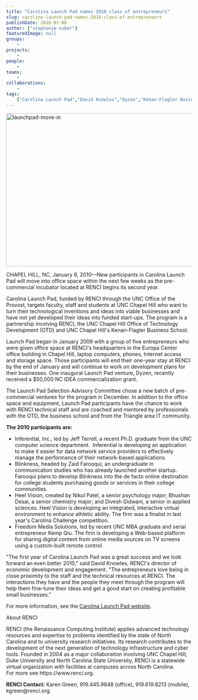 ```yaml
---
title: "Carolina Launch Pad names 2010 class of entrepreneurs"
slug: carolina-launch-pad-names-2010-class-of-entrepreneurs
publishDate: 2010-01-08
author: ["stephanie-suber"]
featuredImage: null
groups:
    - 
projects:
    - 
people:
    - 
teams: 
    - 
collaborations:
    - 
tags:
    ["Carolina Launch Pad","David Knowles","Dyzen","Kenan-Flagler Business School","Office of Technology Development (OTD)"]
---
```

<p><a href="https://www.renci.org/wp-content/uploads/2010/01/launchpad-move-in.jpg"><img class="alignnone size-full wp-image-4604" title="launchpad-move-in" src="https://www.renci.org/wp-content/uploads/2010/01/launchpad-move-in.jpg" alt="launchpad-move-in" width="630" height="414" /></a></p>

<p>CHAPEL HILL, NC, January 8, 2010—New participants in Carolina Launch Pad will move into office space within the next few weeks as the pre-commercial incubator located at RENCI begins its second year.</p>

<p>Carolina Launch Pad, funded by RENCI through the UNC Office of the Provost, targets faculty, staff and students at UNC Chapel Hill who want to turn their technological inventions and ideas into viable businesses and have not yet developed their ideas into funded start-ups. The program is a partnership involving RENCI, the UNC Chapel Hill Office of Technology Development (OTD) and UNC Chapel Hill's Kenan-Flagler Business School.</p>

<p>Launch Pad began in January 2009 with a group of five entrepreneurs who were given office space at RENCI's headquarters in the Europa Center office building in Chapel Hill, laptop computers, phones, Internet access and storage space. Those participants will end their one-year stay at RENCI by the end of January and will continue to work on development plans for their businesses. One inaugural Launch Pad venture, Dyzen, recently received a $50,000 NC IDEA commercialization grant.</p>

<p>The Launch Pad Selection Advisory Committee chose a new batch of pre-commercial ventures for the program in December. In addition to the office space and equipment, Launch Pad participants have the chance to work with RENCI technical staff and are coached and mentored by professionals with the OTD, the business school and from the Triangle area IT community.</p>

<p><strong>The 2010 participants are: </strong></p>


<ul>
		<li>Inferential, Inc., led by Jeff Terrell, a recent Ph.D. graduate from the UNC computer science department.  Inferential is developing an application to make it easier for data network service providers to effectively manage the performance of their network-based applications.</li>
		<li> Blinkness, headed by Zaid Farooqui, an undergraduate in communication studies who has already launched another startup. Farooqui plans to develop Blinkness into the de facto online destination for college students purchasing goods or services in their college communities.</li>
		<li> Heel Vision, created by Nikul Patel, a senior psychology major; Bhushan Desai, a senior chemistry major; and Divesh Gidwani, a senior in applied sciences. Heel Vision is developing an integrated, interactive virtual environment to enhance athletic ability. The firm was a finalist in last year's Carolina Challenge competition.</li>
		<li> Freedom Media Solutions, led by recent UNC MBA graduate and serial entrepreneur Kemp Qiu. The firm is developing a Web-based platform for sharing digital content from online media sources on TV screens using a custom-built remote control.</li>
</ul>


<p>"The first year of Carolina Launch Pad was a great success and we look forward an even better 2010," said David Knowles, RENCI's director of economic development and engagement. "The entrepreneurs love being in close proximity to the staff and the technical resources at RENCI. The interactions they have and the people they meet through the program will help them fine-tune their ideas and get a good start on creating profitable small businesses."</p>

<p>For more information, see the <a href="http://www.carolinalaunchpad.org/">Carolina Launch Pad website</a>.</p>

<p><span class="head2">About RENCI</span></p>

<p>RENCI (the Renaissance Computing Institute) applies advanced technology resources and expertise to problems identified by the state of North Carolina and to university research initiatives. Its research contributes to the development of the next generation of technology infrastructure and cyber tools. Founded in 2004 as a major collaboration involving UNC Chapel Hill, Duke University and North Carolina State University, RENCI is a statewide virtual organization with facilities at campuses across North Carolina.   <br />
 For more see https://www.renci.org.</p>

<p><strong>RENCI Contact:</strong> Karen Green, 919.445.9648 (office), 919.619.8213 (mobile), kgreen@renci.org</p>
